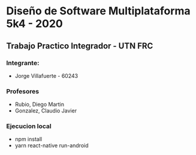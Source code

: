 # Diseño de Software Multiplataforma 5k4 - 2020
## Trabajo Practico Integrador - UTN FRC
### Integrante:
+ Jorge Villafuerte - 60243
### Profesores
+ Rubio, Diego Martin
+ Gonzalez, Claudio Javier
### Ejecucion local
+ npm install
+ yarn react-native run-android